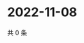 # 2022-11-08

共 0 条

<!-- BEGIN WEIBO -->
<!-- 最后更新时间 Tue Nov 08 2022 15:15:11 GMT+0800 (China Standard Time) -->

<!-- END WEIBO -->
